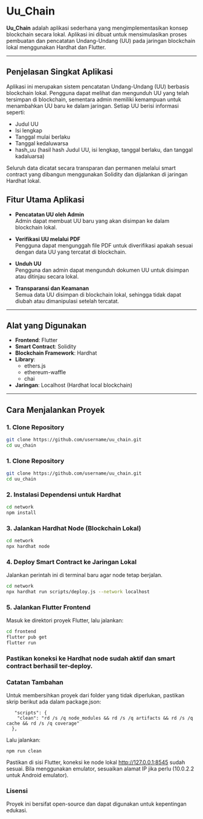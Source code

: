 # Uu_Chain

**Uu_Chain** adalah aplikasi sederhana yang mengimplementasikan konsep blockchain secara lokal. Aplikasi ini dibuat untuk mensimulasikan proses pembuatan dan pencatatan Undang-Undang (UU) pada jaringan blockchain lokal menggunakan Hardhat dan Flutter.

---

## Penjelasan Singkat Aplikasi
Aplikasi ini merupakan sistem pencatatan Undang-Undang (UU) berbasis blockchain lokal. Pengguna dapat melihat dan mengunduh UU yang telah tersimpan di blockchain, sementara admin memiliki kemampuan untuk menambahkan UU baru ke dalam jaringan. Setiap UU berisi informasi seperti:

- Judul UU  
- Isi lengkap  
- Tanggal mulai berlaku  
- Tanggal kedaluwarsa
- hash_uu (hasil hash Judul UU, isi lengkap, tanggal berlaku, dan tanggal kadaluarsa)

Seluruh data dicatat secara transparan dan permanen melalui smart contract yang dibangun menggunakan Solidity dan dijalankan di jaringan Hardhat lokal.

## Fitur Utama Aplikasi

- **Pencatatan UU oleh Admin**  
  Admin dapat membuat UU baru yang akan disimpan ke dalam blockchain lokal.

- **Verifikasi UU melalui PDF**  
  Pengguna dapat mengunggah file PDF untuk diverifikasi apakah sesuai dengan data UU yang tercatat di blockchain.

- **Unduh UU**  
  Pengguna dan admin dapat mengunduh dokumen UU untuk disimpan atau ditinjau secara lokal.

- **Transparansi dan Keamanan**  
  Semua data UU disimpan di blockchain lokal, sehingga tidak dapat diubah atau dimanipulasi setelah tercatat.

---

## Alat yang Digunakan

- **Frontend**: Flutter
- **Smart Contract**: Solidity
- **Blockchain Framework**: Hardhat
- **Library**:
  - ethers.js
  - ethereum-waffle
  - chai
- **Jaringan**: Localhost (Hardhat local blockchain)

---

## Cara Menjalankan Proyek

### 1. Clone Repository
```bash
git clone https://github.com/username/uu_chain.git
cd uu_chain
```
### 1. Clone Repository
```bash
git clone https://github.com/username/uu_chain.git
cd uu_chain
```
### 2. Instalasi Dependensi untuk Hardhat
```bash
cd network
npm install
```
### 3. Jalankan Hardhat Node (Blockchain Lokal)
```bash
cd network
npx hardhat node
```
### 4. Deploy Smart Contract ke Jaringan Lokal
Jalankan perintah ini di terminal baru agar node tetap berjalan.
```bash
cd network
npx hardhat run scripts/deploy.js --network localhost
```
### 5. Jalankan Flutter Frontend
Masuk ke direktori proyek Flutter, lalu jalankan:
```bash
cd frontend
flutter pub get
flutter run
```
### Pastikan koneksi ke Hardhat node sudah aktif dan smart contract berhasil ter-deploy.

### Catatan Tambahan
Untuk membersihkan proyek dari folder yang tidak diperlukan, pastikan skrip berikut ada dalam package.json:
```
   "scripts": {
    "clean": "rd /s /q node_modules && rd /s /q artifacts && rd /s /q cache && rd /s /q coverage"
  },
```
Lalu jalankan:

```
npm run clean
```
Pastikan di sisi Flutter, koneksi ke node lokal http://127.0.0.1:8545 sudah sesuai. Bila menggunakan emulator, sesuaikan alamat IP jika perlu (10.0.2.2 untuk Android emulator).

### Lisensi
Proyek ini bersifat open-source dan dapat digunakan untuk kepentingan edukasi.

